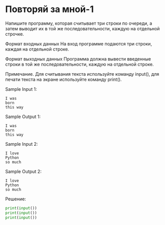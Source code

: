 # Повторяй за мной-1

Напишите программу, которая считывает три строки по очереди, а затем выводит их в той же последовательности, каждую на отдельной строчке.

Формат входных данных
На вход программе подаются три строки, каждая на отдельной строке.

Формат выходных данных
Программа должна вывести введенные строки в той же последовательности, каждую на отдельной строке.

Примечание. Для считывания текста используйте команду input(), для печати текста на экране используйте команду print().

Sample Input 1:
```
I was
born
this way
```

Sample Output 1:
```
I was
born
this way
```

Sample Input 2:
```
I love
Python
so much
```

Sample Output 2:
```
I love
Python
so much
```

Решение:
```python
print(input())
print(input())
print(input())
```
